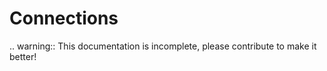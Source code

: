 # Connections

.. warning::
   This documentation is incomplete, please contribute to make it better!